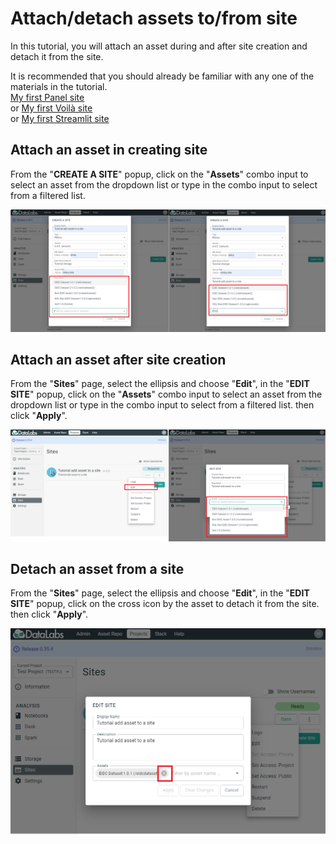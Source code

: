 # Attach/detach assets to/from site

In this tutorial, you will attach an asset during and after site creation
 and detach it from the site.

It is recommended that you should already be familiar
 with any one of the materials in the tutorial.  
[My first Panel site](../../tutorials/getting-started-panel/README.md)  
or [My first Voilà site](../../tutorials/getting-started-voila/README.md)  
or [My first Streamlit site](../../tutorials/getting-started-streamlit/README.md)

## Attach an asset in creating site

From the "**CREATE A SITE**" popup, click on the "**Assets**" combo input
 to select an asset from the dropdown list or
 type in the combo input to select from a filtered list.

![asset attach in site creation](../../img/asset-attach.png "asset attach in site creation")

## Attach an asset after site creation

From the "**Sites**" page, select the ellipsis and choose "**Edit**",
 in the "**EDIT SITE**" popup, click on the "**Assets**" combo input
 to select an asset from the dropdown list or type in the combo input
 to select from a filtered list. then click "**Apply**".

![asset attach after site creation](../../img/asset-edit-attach.png "asset attach after site creation")

## Detach an asset from a site

From the "**Sites**" page, select the ellipsis and choose "**Edit**",
 in the "**EDIT SITE**" popup, click on the cross icon by the asset
 to detach it from the site. then click "**Apply**".

![asset detach](../../img/asset-edit-detach.png "asset detach")
